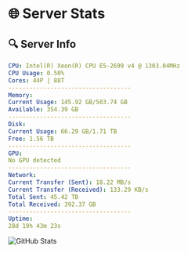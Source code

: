 # 🌐 Server Stats
## 🔍 Server Info
```yaml
CPU: Intel(R) Xeon(R) CPU E5-2699 v4 @ 1303.04MHz
CPU Usage: 0.50%
Cores: 44P | 88T
-----------------------------------
Memory:
Current Usage: 145.92 GB/503.74 GB
Available: 354.39 GB
-----------------------------------
Disk:
Current Usage: 66.29 GB/1.71 TB
Free: 1.56 TB
-----------------------------------
GPU:
No GPU detected
-----------------------------------
Network:
Current Transfer (Sent): 18.22 MB/s
Current Transfer (Received): 133.29 KB/s
Total Sent: 45.42 TB
Total Received: 392.37 GB
-----------------------------------
Uptime:
28d 19h 43m 23s
```
![GitHub Stats](https://img.shields.io/badge/Updated-2025-04-05_17:06:12-blue)